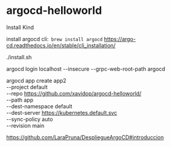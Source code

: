 # argocd-helloworld


Install Kind

install argocd cli:` brew install argocd` https://argo-cd.readthedocs.io/en/stable/cli_installation/

./install.sh


argocd login localhost --insecure --grpc-web-root-path argocd


argocd app create app2 \
    --project default \
    --repo https://github.com/xavidop/argocd-helloworld/ \
    --path app \
    --dest-namespace default \
    --dest-server https://kubernetes.default.svc \
    --sync-policy auto \
    --revision main  

https://github.com/LaraPruna/DespliegueArgoCD#introduccion